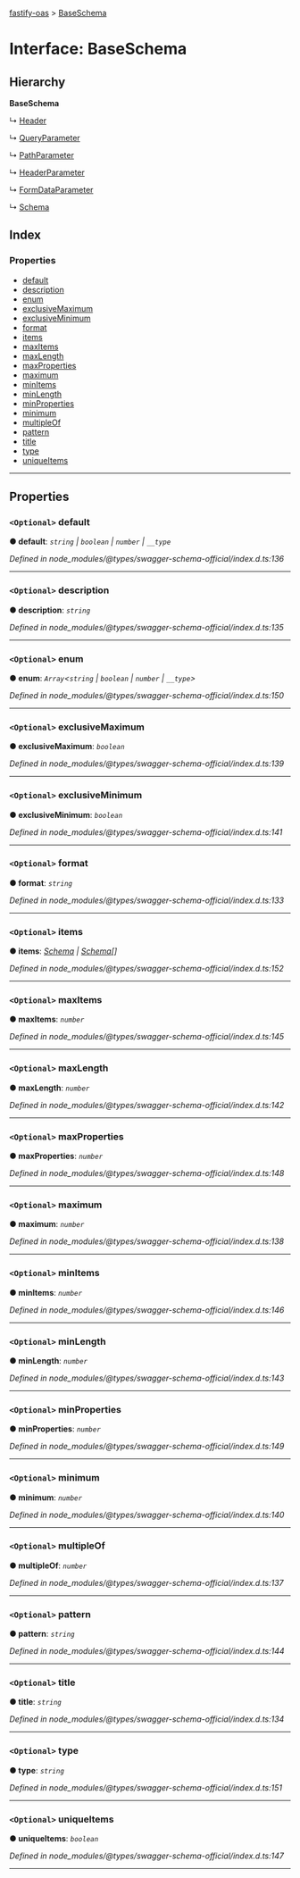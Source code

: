 [fastify-oas](../README.md) > [BaseSchema](../interfaces/baseschema.md)

# Interface: BaseSchema

## Hierarchy

**BaseSchema**

↳  [Header](header.md)

↳  [QueryParameter](queryparameter.md)

↳  [PathParameter](pathparameter.md)

↳  [HeaderParameter](headerparameter.md)

↳  [FormDataParameter](formdataparameter.md)

↳  [Schema](schema.md)

## Index

### Properties

* [default](baseschema.md#default)
* [description](baseschema.md#description)
* [enum](baseschema.md#enum)
* [exclusiveMaximum](baseschema.md#exclusivemaximum)
* [exclusiveMinimum](baseschema.md#exclusiveminimum)
* [format](baseschema.md#format)
* [items](baseschema.md#items)
* [maxItems](baseschema.md#maxitems)
* [maxLength](baseschema.md#maxlength)
* [maxProperties](baseschema.md#maxproperties)
* [maximum](baseschema.md#maximum)
* [minItems](baseschema.md#minitems)
* [minLength](baseschema.md#minlength)
* [minProperties](baseschema.md#minproperties)
* [minimum](baseschema.md#minimum)
* [multipleOf](baseschema.md#multipleof)
* [pattern](baseschema.md#pattern)
* [title](baseschema.md#title)
* [type](baseschema.md#type)
* [uniqueItems](baseschema.md#uniqueitems)

---

## Properties

<a id="default"></a>

### `<Optional>` default

**● default**: *`string` \| `boolean` \| `number` \| `__type`*

*Defined in node_modules/@types/swagger-schema-official/index.d.ts:136*

___
<a id="description"></a>

### `<Optional>` description

**● description**: *`string`*

*Defined in node_modules/@types/swagger-schema-official/index.d.ts:135*

___
<a id="enum"></a>

### `<Optional>` enum

**● enum**: *`Array`<`string` \| `boolean` \| `number` \| `__type`>*

*Defined in node_modules/@types/swagger-schema-official/index.d.ts:150*

___
<a id="exclusivemaximum"></a>

### `<Optional>` exclusiveMaximum

**● exclusiveMaximum**: *`boolean`*

*Defined in node_modules/@types/swagger-schema-official/index.d.ts:139*

___
<a id="exclusiveminimum"></a>

### `<Optional>` exclusiveMinimum

**● exclusiveMinimum**: *`boolean`*

*Defined in node_modules/@types/swagger-schema-official/index.d.ts:141*

___
<a id="format"></a>

### `<Optional>` format

**● format**: *`string`*

*Defined in node_modules/@types/swagger-schema-official/index.d.ts:133*

___
<a id="items"></a>

### `<Optional>` items

**● items**: *[Schema](schema.md) \| [Schema](schema.md)[]*

*Defined in node_modules/@types/swagger-schema-official/index.d.ts:152*

___
<a id="maxitems"></a>

### `<Optional>` maxItems

**● maxItems**: *`number`*

*Defined in node_modules/@types/swagger-schema-official/index.d.ts:145*

___
<a id="maxlength"></a>

### `<Optional>` maxLength

**● maxLength**: *`number`*

*Defined in node_modules/@types/swagger-schema-official/index.d.ts:142*

___
<a id="maxproperties"></a>

### `<Optional>` maxProperties

**● maxProperties**: *`number`*

*Defined in node_modules/@types/swagger-schema-official/index.d.ts:148*

___
<a id="maximum"></a>

### `<Optional>` maximum

**● maximum**: *`number`*

*Defined in node_modules/@types/swagger-schema-official/index.d.ts:138*

___
<a id="minitems"></a>

### `<Optional>` minItems

**● minItems**: *`number`*

*Defined in node_modules/@types/swagger-schema-official/index.d.ts:146*

___
<a id="minlength"></a>

### `<Optional>` minLength

**● minLength**: *`number`*

*Defined in node_modules/@types/swagger-schema-official/index.d.ts:143*

___
<a id="minproperties"></a>

### `<Optional>` minProperties

**● minProperties**: *`number`*

*Defined in node_modules/@types/swagger-schema-official/index.d.ts:149*

___
<a id="minimum"></a>

### `<Optional>` minimum

**● minimum**: *`number`*

*Defined in node_modules/@types/swagger-schema-official/index.d.ts:140*

___
<a id="multipleof"></a>

### `<Optional>` multipleOf

**● multipleOf**: *`number`*

*Defined in node_modules/@types/swagger-schema-official/index.d.ts:137*

___
<a id="pattern"></a>

### `<Optional>` pattern

**● pattern**: *`string`*

*Defined in node_modules/@types/swagger-schema-official/index.d.ts:144*

___
<a id="title"></a>

### `<Optional>` title

**● title**: *`string`*

*Defined in node_modules/@types/swagger-schema-official/index.d.ts:134*

___
<a id="type"></a>

### `<Optional>` type

**● type**: *`string`*

*Defined in node_modules/@types/swagger-schema-official/index.d.ts:151*

___
<a id="uniqueitems"></a>

### `<Optional>` uniqueItems

**● uniqueItems**: *`boolean`*

*Defined in node_modules/@types/swagger-schema-official/index.d.ts:147*

___

